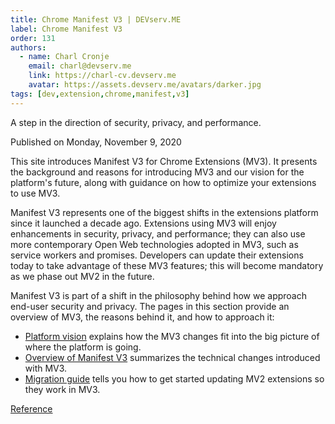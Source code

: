 ```yaml
---
title: Chrome Manifest V3 | DEVserv.ME
label: Chrome Manifest V3
order: 131
authors:
  - name: Charl Cronje
    email: charl@devserv.me
    link: https://charl-cv.devserv.me
    avatar: https://assets.devserv.me/avatars/darker.jpg
tags: [dev,extension,chrome,manifest,v3]
---
```

A step in the direction of security, privacy, and performance.

Published on Monday, November 9, 2020

This site introduces Manifest V3 for Chrome Extensions (MV3). It presents the background and reasons for introducing MV3 and our vision for the platform's future, along with guidance on how to optimize your extensions to use MV3.

Manifest V3 represents one of the biggest shifts in the extensions platform since it launched a decade ago. Extensions using MV3 will enjoy enhancements in security, privacy, and performance; they can also use more contemporary Open Web technologies adopted in MV3, such as service workers and promises. Developers can update their extensions today to take advantage of these MV3 features; this will become mandatory as we phase out MV2 in the future.

Manifest V3 is part of a shift in the philosophy behind how we approach end-user security and privacy. The pages in this section provide an overview of MV3, the reasons behind it, and how to approach it:

- [Platform vision](https://developer.chrome.com/docs/extensions/mv3/intro/platform-vision) explains how the MV3 changes fit into the big picture of where the platform is going.
- [Overview of Manifest V3](https://developer.chrome.com/docs/extensions/mv3/intro/mv3-overview) summarizes the technical changes introduced with MV3.
- [Migration guide](https://developer.chrome.com/docs/extensions/mv3/intro/mv3-migration) tells you how to get started updating MV2 extensions so they work in MV3.

[Reference](https://developer.chrome.com/docs/extensions/mv3/intro/) 
